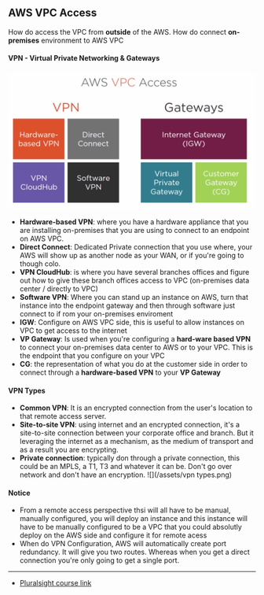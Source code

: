 ## AWS VPC Access

How do access the VPC from __outside__ of the AWS. How do connect __on-premises__ environment to AWS VPC
 
#### VPN - Virtual Private Networking & Gateways
![](/assets/vpn_gateways.png)
* __Hardware-based VPN__: where you have a hardware appliance that you are installing on-premises that you are using to connect to an endpoint on AWS VPC.
* __Direct Connect__: Dedicated Private connection that you use where, your AWS will show up as another node as your WAN, or if you're going to  though colo.
* __VPN CloudHub__: is where you have several branches offices and figure out how to give these branch offices access to VPC (on-premises data center / directly to VPC)
* __Software VPN__: Where you can stand up an instance on AWS, turn that instance into the endpoint gateway and then through software just connect to if rom your on-premises enviroment
* __IGW__: Configure on AWS VPC side, this is useful to allow instances on VPC to get access to the internet 
* __VP Gateway__: Is used when you're configuring a __hard-ware based VPN__ to connect your on-premises data center to AWS or to your VPC. This is the endpoint that you configure on your VPC
* __CG__: the representation of what you do at the customer side in order to connect through a __hardware-based VPN__ to your __VP Gateway__

#### VPN Types
* __Common VPN__: It is an encrypted connection from the user's location to that remote access server.
* __Site-to-site VPN__: using internet and an encrypted connection, it's a site-to-site connection between your corporate office and branch. But it leveraging the internet as a mechanism, as the medium of transport and as a result you are encrypting.
* __Private connection__: typically don through a private connection, this could be an MPLS, a T1, T3 and whatever it can be. Don't go over network and don't have an encryption.
 ![](/assets/vpn types.png)

#### 
#### Notice
* From a remote access perspective thsi will all have to be manual, manually configured, you will deploy an instance and this instance will have to be manually configured to be a VPC that you could absolutly deploy on the AWS side and configure it for remote acess
* When do VPN Configuration, AWS will automatically create port redundancy. It will give you two routes. Whereas when you get a direct connection you're only going to get a single port.
---
* [Pluralsight course link](https://app.pluralsight.com/player?course=aws-certified-solutions-architect-associate&author=elias-khnaser&name=aws-certified-solutions-architect-associate-m4&clip=3&mode=live)

